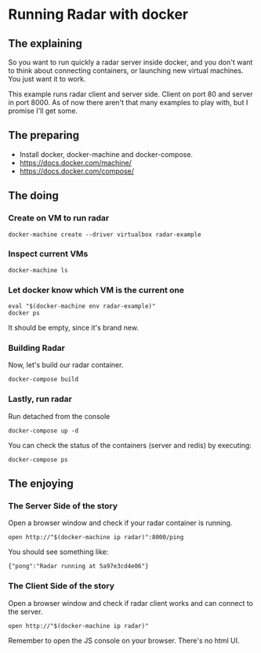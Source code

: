 # Running Radar with docker

## The explaining

So you want to run quickly a radar server inside docker, and you don't want to think 
about connecting containers, or launching new virtual machines. You just want it to work. 

This example runs radar client and server side. Client on port 80 and server in port 8000. As of now there aren't that many examples to play with, but I promise I'll get some. 

## The preparing

* Install docker, docker-machine and docker-compose.
* https://docs.docker.com/machine/
* https://docs.docker.com/compose/

## The doing

### Create on VM to run radar

    docker-machine create --driver virtualbox radar-example

### Inspect current VMs

    docker-machine ls

### Let docker know which VM is the current one
    
    eval "$(docker-machine env radar-example)"
    docker ps

It should be empty, since it's brand new. 

### Building Radar

Now, let's build our radar container.

    docker-compose build

### Lastly, run radar

Run detached from the console

    docker-compose up -d

You can check the status of the containers (server and redis) by executing:

    docker-compose ps

## The enjoying


### The Server Side of the story

Open a browser window and check if your radar container is running. 

    open http://"$(docker-machine ip radar)":8000/ping

You should see something like:
  
    {"pong":"Radar running at 5a97e3cd4e06"}


### The Client Side of the story

Open a browser window and check if radar client works and can connect to the server.

    open http://"$(docker-machine ip radar)"

Remember to open the JS console on your browser. There's no html UI. 